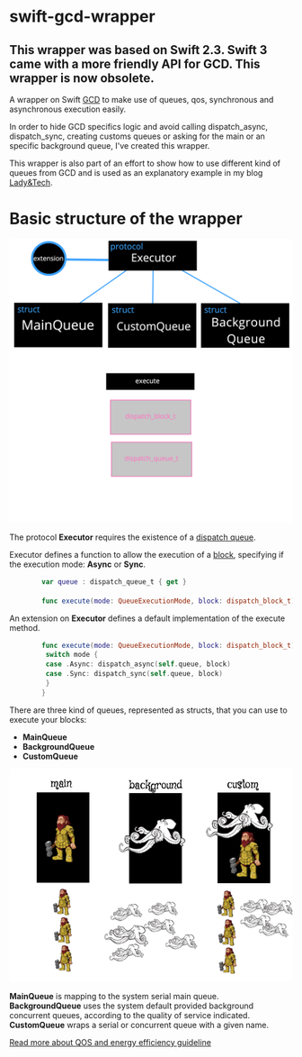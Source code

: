 # swift-gcd-wrapper
## This wrapper was based on Swift 2.3. Swift 3 came with a more friendly API for GCD. This wrapper is now obsolete.

A wrapper on Swift [GCD](https://developer.apple.com/library/ios/documentation/Performance/Reference/GCD_libdispatch_Ref/) to make use of queues, qos, synchronous and asynchronous execution easily.

In order to hide GCD specifics logic and avoid calling dispatch_async, dispatch_sync, creating customs queues or asking for the main or an specific background queue, I've created this wrapper.

This wrapper is also part of an effort to show how to use different kind of queues from GCD and is used as an explanatory example in my blog [Lady&Tech](http://ladyandtech.blogspot.de/).

Basic structure of the wrapper
==============================

![basic structure](https://github.com/barbaramartina/swift-gcd-wrapper/blob/master/resources/basic-structure.png)

The protocol **Executor** requires the existence of a [dispatch queue](https://developer.apple.com/library/ios/documentation/Performance/Reference/GCD_libdispatch_Ref/#//apple_ref/c/tdef/dispatch_queue_t).  

Executor defines a function to allow the execution of a [block](https://developer.apple.com/library/ios/documentation/Performance/Reference/GCD_libdispatch_Ref/#//apple_ref/c/tdef/dispatch_block_t), specifying if the execution mode: **Async** or **Sync**.  


```Swift
        var queue : dispatch_queue_t { get }

        func execute(mode: QueueExecutionMode, block: dispatch_block_t)
```        

An extension on **Executor** defines a default implementation of the execute method.  


```Swift
        func execute(mode: QueueExecutionMode, block: dispatch_block_t) {
         switch mode {
         case .Async: dispatch_async(self.queue, block)
         case .Sync: dispatch_sync(self.queue, block)
         }
        }
```
There are three kind of queues, represented as structs, that you can use to execute your blocks:  

- **MainQueue**
- **BackgroundQueue**
- **CustomQueue**

![GCD queues](https://github.com/barbaramartina/swift-gcd-wrapper/blob/master/resources/GCD%20queues.png)  


**MainQueue** is mapping to the system serial main queue. <br>
**BackgroundQueue** uses the system default provided background concurrent queues, according to the quality of service indicated. <br>
**CustomQueue** wraps a serial or concurrent queue with a given name. <br>  
  
  
[Read more about QOS and energy efficiency guideline](https://developer.apple.com/library/mac/documentation/Performance/Conceptual/power_efficiency_guidelines_osx/PrioritizeWorkAtTheTaskLevel.html)




